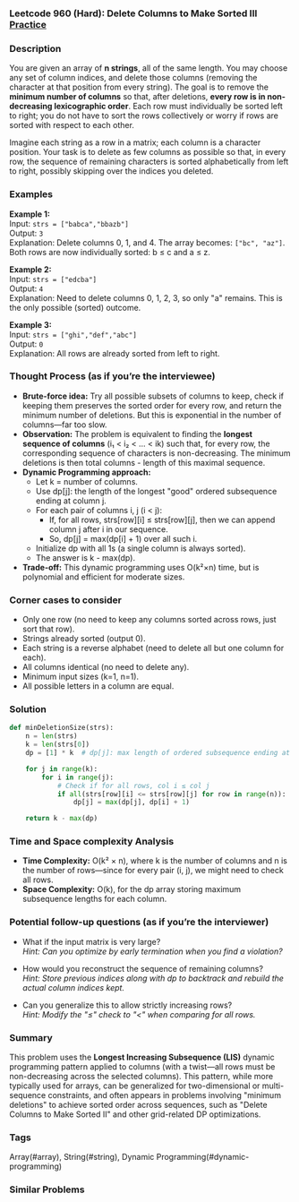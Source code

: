 ### Leetcode 960 (Hard): Delete Columns to Make Sorted III [Practice](https://leetcode.com/problems/delete-columns-to-make-sorted-iii)

### Description  
You are given an array of **n strings**, all of the same length. You may choose any set of column indices, and delete those columns (removing the character at that position from every string). The goal is to remove the **minimum number of columns** so that, after deletions, **every row is in non-decreasing lexicographic order**. Each row must individually be sorted left to right; you do not have to sort the rows collectively or worry if rows are sorted with respect to each other.

Imagine each string as a row in a matrix; each column is a character position. Your task is to delete as few columns as possible so that, in every row, the sequence of remaining characters is sorted alphabetically from left to right, possibly skipping over the indices you deleted.

### Examples  

**Example 1:**  
Input: `strs = ["babca","bbazb"]`  
Output: `3`  
Explanation: Delete columns 0, 1, and 4. The array becomes: `["bc", "az"]`. Both rows are now individually sorted: b ≤ c and a ≤ z.

**Example 2:**  
Input: `strs = ["edcba"]`  
Output: `4`  
Explanation: Need to delete columns 0, 1, 2, 3, so only "a" remains. This is the only possible (sorted) outcome.

**Example 3:**  
Input: `strs = ["ghi","def","abc"]`  
Output: `0`  
Explanation: All rows are already sorted from left to right.


### Thought Process (as if you’re the interviewee)  

- **Brute-force idea:** Try all possible subsets of columns to keep, check if keeping them preserves the sorted order for every row, and return the minimum number of deletions. But this is exponential in the number of columns—far too slow.
- **Observation:** The problem is equivalent to finding the **longest sequence of columns** (i₁ < i₂ < ... < ik) such that, for every row, the corresponding sequence of characters is non-decreasing. The minimum deletions is then total columns - length of this maximal sequence.
- **Dynamic Programming approach:**  
    - Let k = number of columns.
    - Use dp[j]: the length of the longest "good" ordered subsequence ending at column j.
    - For each pair of columns i, j (i < j):
        - If, for all rows, strs[row][i] ≤ strs[row][j], then we can append column j after i in our sequence.
        - So, dp[j] = max(dp[i] + 1) over all such i.
    - Initialize dp with all 1s (a single column is always sorted).
    - The answer is k - max(dp).
- **Trade-off:** This dynamic programming uses O(k²×n) time, but is polynomial and efficient for moderate sizes.


### Corner cases to consider  
- Only one row (no need to keep any columns sorted across rows, just sort that row).
- Strings already sorted (output 0).
- Each string is a reverse alphabet (need to delete all but one column for each).
- All columns identical (no need to delete any).
- Minimum input sizes (k=1, n=1).
- All possible letters in a column are equal.


### Solution

```python
def minDeletionSize(strs):
    n = len(strs)
    k = len(strs[0])
    dp = [1] * k  # dp[j]: max length of ordered subsequence ending at column j

    for j in range(k):
        for i in range(j):
            # Check if for all rows, col i ≤ col j
            if all(strs[row][i] <= strs[row][j] for row in range(n)):
                dp[j] = max(dp[j], dp[i] + 1)

    return k - max(dp)
```

### Time and Space complexity Analysis  

- **Time Complexity:** O(k² × n), where k is the number of columns and n is the number of rows—since for every pair (i, j), we might need to check all rows.
- **Space Complexity:** O(k), for the dp array storing maximum subsequence lengths for each column.


### Potential follow-up questions (as if you’re the interviewer)  

- What if the input matrix is very large?  
  *Hint: Can you optimize by early termination when you find a violation?*

- How would you reconstruct the sequence of remaining columns?  
  *Hint: Store previous indices along with dp to backtrack and rebuild the actual column indices kept.*

- Can you generalize this to allow strictly increasing rows?  
  *Hint: Modify the "≤" check to "<" when comparing for all rows.*


### Summary
This problem uses the **Longest Increasing Subsequence (LIS)** dynamic programming pattern applied to columns (with a twist—all rows must be non-decreasing across the selected columns). This pattern, while more typically used for arrays, can be generalized for two-dimensional or multi-sequence constraints, and often appears in problems involving "minimum deletions" to achieve sorted order across sequences, such as "Delete Columns to Make Sorted II" and other grid-related DP optimizations.

### Tags
Array(#array), String(#string), Dynamic Programming(#dynamic-programming)

### Similar Problems

